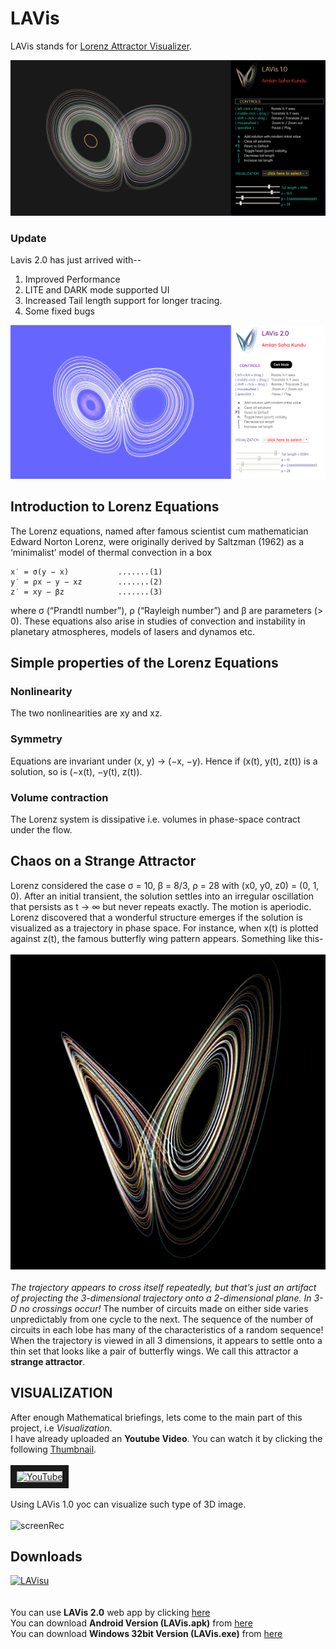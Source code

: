 # LAVis
LAVis stands for [Lorenz Attractor Visualizer](https://yoursamlan.github.io/lavisloader). 

![Screenshot of LAVis](https://github.com/yoursamlan/lavis/blob/master/screenshots/screenshot1.PNG?raw=true)

### Update

Lavis 2.0 has just arrived with--
1. Improved Performance
2. LITE and DARK mode supported UI
3. Increased Tail length support for longer tracing.
4. Some fixed bugs

![Screenshot of LAVis2.0](https://github.com/yoursamlan/lavis/blob/master/screenshots/LAVis2.0.PNG?raw=true)


## Introduction to Lorenz Equations
The Lorenz equations, named after famous scientist cum mathematician Edward Norton Lorenz, were originally derived
by Saltzman (1962) as a ‘minimalist’ model of thermal convection in a box
```
x˙ = σ(y − x)           .......(1)
y˙ = ρx − y − xz        .......(2)
z˙ = xy − βz            .......(3)
```
where σ (“Prandtl number”), ρ (“Rayleigh number”) and β are parameters (> 0). These equations also arise in studies of convection
and instability in planetary atmospheres, models of lasers and dynamos etc.

## Simple properties of the Lorenz Equations

### Nonlinearity
The two nonlinearities are xy and xz.
### Symmetry
Equations are invariant under (x, y) → (−x, −y). Hence if (x(t), y(t), z(t)) is a solution, so is (−x(t), −y(t), z(t)).
### Volume contraction 
The Lorenz system is dissipative i.e. volumes in phase-space contract under the flow.

## Chaos on a Strange Attractor
Lorenz considered the case σ = 10, β = 8/3, ρ = 28 with (x0, y0, z0) = (0, 1, 0).
After an initial transient, the solution settles into an irregular oscillation that persists as t → ∞ but never repeats exactly. The motion
is aperiodic.
<br/>Lorenz discovered that a wonderful structure
emerges if the solution is visualized as a trajectory in phase space. For instance, when
x(t) is plotted against z(t), the famous butterfly wing pattern appears. Something like this-<br/><br/>
![Lorenz Attractor](https://github.com/yoursamlan/lavis/blob/master/logo.png?raw=true)
<br/><br/>*The trajectory appears to cross itself repeatedly, but that’s just an artifact of projecting the 3-dimensional trajectory onto
a 2-dimensional plane. In 3-D no crossings occur!*
The number of circuits made on either side varies unpredictably from one cycle to the next. The sequence of the number of circuits in
each lobe has many of the characteristics of a random sequence! <br/> When the trajectory is viewed in all 3 dimensions, it appears to
settle onto a thin set that looks like a pair of butterfly wings. We call this attractor a **strange attractor**.

## VISUALIZATION
After enough Mathematical briefings, lets come to the main part of this project, i.e *Visualization*.
<br/>I have already uploaded an **Youtube Video**. You can watch it by clicking the following [Thumbnail](https://www.youtube.com/watch?v=9QMn-Nwi6BA).<br/><br/>
<a href="http://www.youtube.com/watch?feature=player_embedded&v=9QMn-Nwi6BA
" target="_blank"><img src="http://img.youtube.com/vi/9QMn-Nwi6BA/0.jpg" 
alt="YouTube" width="240" height="180" border="10" /></a><br><br>
Using LAVis 1.0 yoc can visualize such type of 3D image.<br><br>
![screenRec](https://github.com/yoursamlan/lavis/blob/master/screenshots/screenrec.gif?raw=true)

## Downloads
[![LAVisu](https://raw.githubusercontent.com/yoursamlan/lavis/master/LAVis512.ico)](https://bit.ly/LAVis)<br><br>
</br>You can use **LAVis 2.0** web app by clicking [here](https://yoursamlan.github.io/lavisloader)<br>
You can download **Android Version (LAVis.apk)** from [here](https://github.com/yoursamlan/lavis/raw/master/app/LAVis.apk)<br>
You can download **Windows 32bit Version (LAVis.exe)** from [here](https://github.com/yoursamlan/lavis/raw/master/app/LAVis.exe) 
